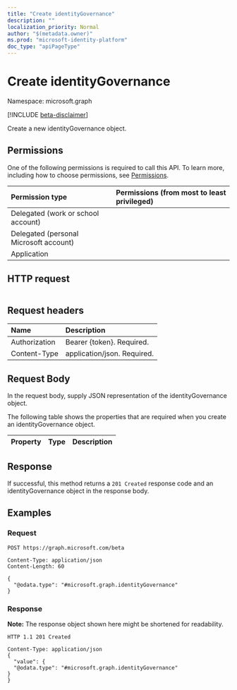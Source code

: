 ```yaml
---
title: "Create identityGovernance"
description: ""
localization_priority: Normal
author: "$(metadata.owner)"
ms.prod: "microsoft-identity-platform"
doc_type: "apiPageType"
---
```


# Create identityGovernance

Namespace: microsoft.graph

[!INCLUDE [beta-disclaimer](../../includes/beta-disclaimer.md)]

Create a new identityGovernance object.

## Permissions

One of the following permissions is required to call this API. To learn more, including how to choose permissions, see [Permissions](/graph/permissions-reference).

| Permission type                        | Permissions (from most to least privileged) |
| :------------------------------------- | :------------------------------------------ |
| Delegated (work or school account)     |                                             |
| Delegated (personal Microsoft account) |                                             |
| Application                            |                                             |

## HTTP request

<!-- {
  "blockType": "ignored"
}
-->

```http

```

## Request headers

| Name          | Description                 |
| :------------ | :-------------------------- |
| Authorization | Bearer {token}. Required.   |
| Content-Type  | application/json. Required. |

## Request Body

In the request body, supply JSON representation of the identityGovernance object.

<!-- Actions and Functions -->

<!-- CRUD Methods -->

The following table shows the properties that are required when you create an identityGovernance object.

| Property | Type | Description |
| :------- | :--- | :---------- |

## Response

If successful, this method returns a `201 Created` response code and an identityGovernance object in the response body.

## Examples

### Request

<!-- {
  "blockType": "request",
  "name": "create_identitygovernance"
}
-->

```http
POST https://graph.microsoft.com/beta

Content-Type: application/json
Content-Length: 60

{
  "@odata.type": "#microsoft.graph.identityGovernance"
}

```

### Response

**Note:** The response object shown here might be shortened for readability.

<!-- {
  "blockType": "response",
  "truncated": true,
  "@odata.type": "microsoft.azure.termsOfUse.identityGovernance"
}
-->

```http
HTTP 1.1 201 Created

Content-Type: application/json
{
  "value": {
  "@odata.type": "#microsoft.graph.identityGovernance"
}
}

```
